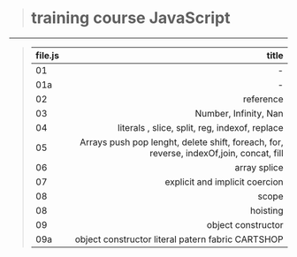 > #  training course __JavaScript__
----
> | file.js  | title |
> |:-|-:|
> | 01 | - |
> | 01a | - |
> | 02 | reference |
> | 03 | Number, Infinity, Nan|
> | 04 | literals , slice, split, reg, indexof, replace |
> | 05 | Arrays push pop lenght, delete shift, foreach, for, reverse, indexOf,join, concat, fill|
> | 06 |array splice |
> | 07 | explicit and implicit coercion |
> | 08 | scope |
> | 08 | hoisting |
> | 09 | object constructor |
> | 09a | object constructor literal patern fabric CARTSHOP |

